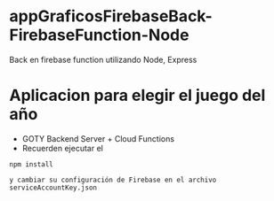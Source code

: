 # appGraficosFirebaseBack-FirebaseFunction-Node
Back en firebase function utilizando Node, Express

# Aplicacion para elegir el juego del año 

- GOTY Backend Server + Cloud Functions
- Recuerden ejecutar el 
```
npm install 

y cambiar su configuración de Firebase en el archivo serviceAccountKey.json
